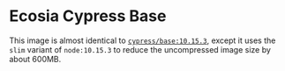 # Ecosia Cypress Base

This image is almost identical to [`cypress/base:10.15.3`](https://github.com/cypress-io/cypress-docker-images/blob/master/base/10.15.3/Dockerfile), except it uses the `slim` variant of `node:10.15.3` to reduce the uncompressed image size by about 600MB.

